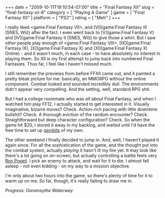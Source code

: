 +++
date = "2009-10-11T19:10:54-07:00"
title = "Final Fantasy XII"
slug = "final-fantasy-xii-8"
category = [ "Playing A Game" ]
game = [ "Final Fantasy XII" ]
platform = [ "PS2" ]
rating = [ "Meh" ]
+++

I really liked <game:Final Fantasy VII>, and [VI](game:Final Fantasy III (SNES, Wii)) after the fact.  I even went back to [V](game:Final Fantasy V) and [IV](game:Final Fantasy II (SNES, Wii)) to give those a whirl.  But I saw <i>other</i> people play enough of <game:Final Fantasy VIII>, [IX](game:Final Fantasy IX), [X](game:Final Fantasy X) and [XI](game:Final Fantasy XI Online) - and it wasn't much, in each case - to have absolutely no interest in playing them.  So XII is my first attempt to jump back into numbered Final Fantasies.  Thus far, I feel like I haven't missed much.

I still remember the previews from before FFXII came out, and it painted a pretty bleak picture for me: basically, an MMORPG without the online component.  Combat looked and sounded incredibly dull.  The environments didn't appear very compelling.  And the setting, well, standard RPG shit.

But I had a college roommate who was <i>all about</i> Final Fantasy, and when I watched him play FF12, I actually started to get interested in it.  Visually imaginative, bizarre moves?  Check.  Action-rich pacing with little downtime bullshit?  Check.  A thorough eviction of the random encounter?  Check.  Straightforward but deep character configuration?  Check.  So when the game hit $20, I stored it away in my backlog, and waited until I'd have the free time to set up <a href="http://finalfantasy.neoseeker.com/wiki/Gambits">gambits</a> of my own.

The other weekend I finally decided to jump in.  And, well, I haven't played it again since.  For all the sophistication of the game, and the thought put into the combat system, actually <i>playing</i> it hasn't lit my fire yet.  It may look like there's a lot going on on-screen, but actually controlling a battle feels very <a href="http://en.wikipedia.org/wiki/Ron_Popeil">Ron Popeil</a>.  I pick an enemy to attack, and wait for it to die.  I almost fell asleep - not even kidding - on my way to a mission objective.

I'm only about two hours into the game, so there's plenty of time for it to warm up on me.  So far, though, it's really failing to draw me in.

<i>Progress: Garamsythe Waterway</i>
